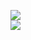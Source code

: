 [![](https://img.shields.io/badge/Made%20With-Github%20Spray-lightgrey.svg?style=for-the-badge&logo=github)](https://github.com/Annihil/github-spray#21699)  
[![](https://i.imgur.com/2DrTn0Z.gif)](https://github.com/Annihil/github-spray)